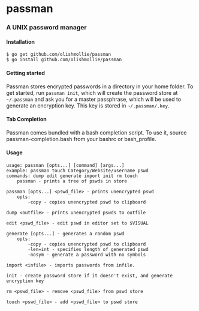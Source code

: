 # passman
### A UNIX password manager

#### Installation
```
$ go get github.com/olishmollie/passman
$ go install github.com/olishmollie/passman
```

#### Getting started
Passman stores encrypted passwords in a directory in your home folder. To get started, run `passman init`, which will create the password store at `~/.passman` and ask you for a master passphrase, which will be used to generate an encryption key. This key is stored in `~/.passman/.key`.

#### Tab Completion
Passman comes bundled with a bash completion script. To use it, source passman-completion.bash from your bashrc or bash_profile.

#### Usage
```
usage: passman [opts...] [command] [args...]
example: passman touch Category/Website/username pswd
commands: dump edit generate import init rm touch
	passman - prints a tree of pswds in store

passman [opts...] <pswd_file> - prints unencrypted pswd
    opts:
        -copy - copies unencrypted pswd to clipboard

dump <outfile> - prints unencrypted pswds to outfile

edit <pswd_file> - edit pswd in editor set to $VISUAL

generate [opts...] - generates a random pswd
    opts:
        -copy - copies unencrypted pswd to clipboard
        -len=int - specifies length of generated pswd
        -nosym - generate a password with no symbols

import <infile> - imports passwords from infile.

init - create password store if it doesn't exist, and generate encryption key

rm <pswd_file> - remove <pswd_file> from pswd store

touch <pswd_file> - add <pswd_file> to pswd store
```